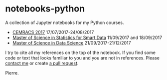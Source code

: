 # notebooks-python
A collection of Jupyter notebooks for my Python courses.
- [CEMRACS 2017](http://smai.emath.fr/cemracs/cemracs17/) 17/07/2017-24/08/2017
- [Master of Science in Statistics for Smart Data](http://www.ensai.fr/academics/msc-in-statistics-for-smart-data.html) 11/09/2017 and 18/09/2017
- [Master of Science in Data Science](https://www.univ-rennes2.fr/system/files/UHB/SUIO-IP/INFORMATION-ORIENTATION/Offreformation/mathematiques_appliquees_statistique.pdf) 21/09/2017-21/12/2017

I try to cite all my references on the top of the notebook. If you
find some code or text that looks familiar to you and you are not in references.
Please [contact me](http://annuaire.math.cnrs.fr/english/?recherche=navaro&labo=) 
or create [a pull request](https://help.github.com/articles/creating-a-pull-request-from-a-fork/).

Pierre. 
